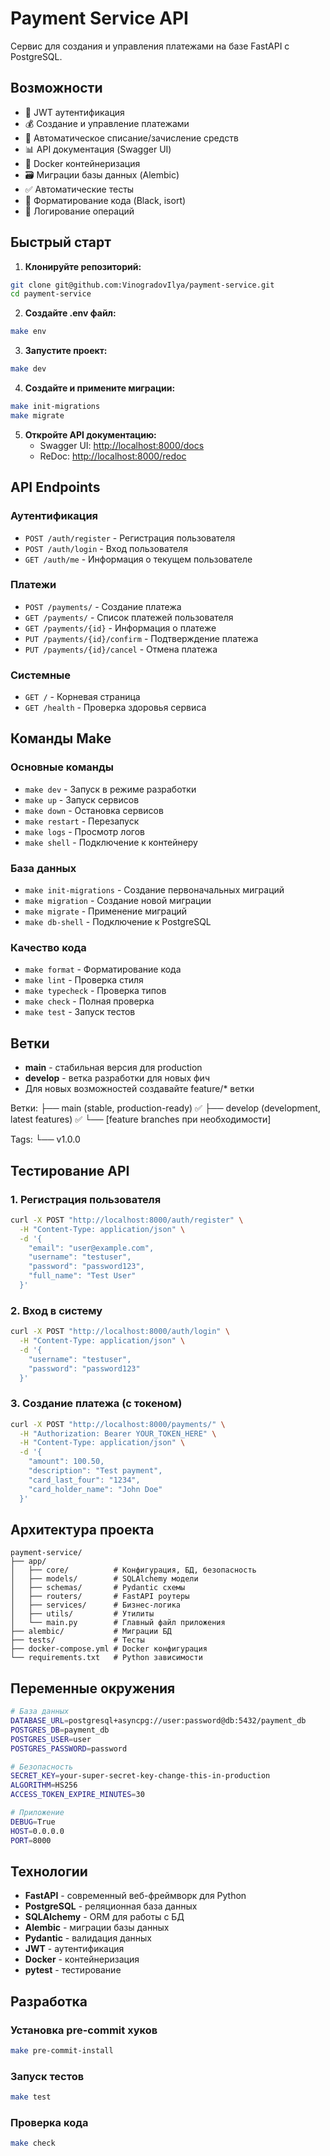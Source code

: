 # Payment Service API

Сервис для создания и управления платежами на базе FastAPI с PostgreSQL.

## Возможности

- 🔐 JWT аутентификация
- 💰 Создание и управление платежами
- 🏦 Автоматическое списание/зачисление средств
- 📊 API документация (Swagger UI)
- 🐳 Docker контейнеризация
- 🗃️ Миграции базы данных (Alembic)
- ✅ Автоматические тесты
- 🎨 Форматирование кода (Black, isort)
- 📝 Логирование операций

## Быстрый старт

1. **Клонируйте репозиторий:**

```bash
git clone git@github.com:VinogradovIlya/payment-service.git
cd payment-service
```

2. **Создайте .env файл:**

```bash
make env
```

3. **Запустите проект:**

```bash
make dev
```

4. **Создайте и примените миграции:**

```bash
make init-migrations
make migrate
```

5. **Откройте API документацию:**
   - Swagger UI: <http://localhost:8000/docs>
   - ReDoc: <http://localhost:8000/redoc>

## API Endpoints

### Аутентификация

- `POST /auth/register` - Регистрация пользователя
- `POST /auth/login` - Вход пользователя
- `GET /auth/me` - Информация о текущем пользователе

### Платежи

- `POST /payments/` - Создание платежа
- `GET /payments/` - Список платежей пользователя
- `GET /payments/{id}` - Информация о платеже
- `PUT /payments/{id}/confirm` - Подтверждение платежа
- `PUT /payments/{id}/cancel` - Отмена платежа

### Системные

- `GET /` - Корневая страница
- `GET /health` - Проверка здоровья сервиса

## Команды Make

### Основные команды

- `make dev` - Запуск в режиме разработки
- `make up` - Запуск сервисов
- `make down` - Остановка сервисов
- `make restart` - Перезапуск
- `make logs` - Просмотр логов
- `make shell` - Подключение к контейнеру

### База данных

- `make init-migrations` - Создание первоначальных миграций
- `make migration` - Создание новой миграции
- `make migrate` - Применение миграций
- `make db-shell` - Подключение к PostgreSQL

### Качество кода

- `make format` - Форматирование кода
- `make lint` - Проверка стиля
- `make typecheck` - Проверка типов
- `make check` - Полная проверка
- `make test` - Запуск тестов

## Ветки

- **main** - стабильная версия для production
- **develop** - ветка разработки для новых фич
- Для новых возможностей создавайте feature/* ветки

Ветки:
├── main (stable, production-ready) ✅
├── develop (development, latest features) ✅
└── [feature branches при необходимости]

Tags:
└── v1.0.0

## Тестирование API

### 1. Регистрация пользователя

```bash
curl -X POST "http://localhost:8000/auth/register" \
  -H "Content-Type: application/json" \
  -d '{
    "email": "user@example.com",
    "username": "testuser",
    "password": "password123",
    "full_name": "Test User"
  }'
```

### 2. Вход в систему

```bash
curl -X POST "http://localhost:8000/auth/login" \
  -H "Content-Type: application/json" \
  -d '{
    "username": "testuser",
    "password": "password123"
  }'
```

### 3. Создание платежа (с токеном)

```bash
curl -X POST "http://localhost:8000/payments/" \
  -H "Authorization: Bearer YOUR_TOKEN_HERE" \
  -H "Content-Type: application/json" \
  -d '{
    "amount": 100.50,
    "description": "Test payment",
    "card_last_four": "1234",
    "card_holder_name": "John Doe"
  }'
```

## Архитектура проекта

```
payment-service/
├── app/
│   ├── core/          # Конфигурация, БД, безопасность
│   ├── models/        # SQLAlchemy модели
│   ├── schemas/       # Pydantic схемы
│   ├── routers/       # FastAPI роутеры
│   ├── services/      # Бизнес-логика
│   ├── utils/         # Утилиты
│   └── main.py        # Главный файл приложения
├── alembic/           # Миграции БД
├── tests/             # Тесты
├── docker-compose.yml # Docker конфигурация
└── requirements.txt   # Python зависимости
```

## Переменные окружения

```bash
# База данных
DATABASE_URL=postgresql+asyncpg://user:password@db:5432/payment_db
POSTGRES_DB=payment_db
POSTGRES_USER=user
POSTGRES_PASSWORD=password

# Безопасность
SECRET_KEY=your-super-secret-key-change-this-in-production
ALGORITHM=HS256
ACCESS_TOKEN_EXPIRE_MINUTES=30

# Приложение
DEBUG=True
HOST=0.0.0.0
PORT=8000
```

## Технологии

- **FastAPI** - современный веб-фреймворк для Python
- **PostgreSQL** - реляционная база данных
- **SQLAlchemy** - ORM для работы с БД
- **Alembic** - миграции базы данных
- **Pydantic** - валидация данных
- **JWT** - аутентификация
- **Docker** - контейнеризация
- **pytest** - тестирование

## Разработка

### Установка pre-commit хуков

```bash
make pre-commit-install
```

### Запуск тестов

```bash
make test
```

### Проверка кода

```bash
make check
```
